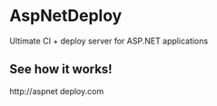 AspNetDeploy
============

Ultimate CI + deploy server for ASP.NET applications


See how it works!
------------
http://aspnet deploy.com
